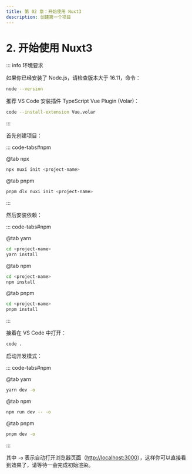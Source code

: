 ```yaml
---
title: 第 02 章：开始使用 Nuxt3
description: 创建第一个项目
---
```


# 2. 开始使用 Nuxt3

::: info 环境要求

如果你已经安装了 Node.js，请检查版本大于 16.11，命令：

```bash
node --version
```

推荐 VS Code 安装插件 TypeScript Vue Plugin (Volar)：

```bash
code --install-extension Vue.volar
```

:::

首先创建项目：

::: code-tabs#npm

@tab npx

```bash
npx nuxi init <project-name>
```

@tab pnpm

```bash
pnpm dlx nuxi init <project-name>
```

:::

然后安装依赖：

::: code-tabs#npm

@tab yarn

```bash
cd <project-name>
yarn install
```

@tab npm

```bash
cd <project-name>
npm install
```

@tab pnpm

```bash
cd <project-name>
pnpm install
```

:::

接着在 VS Code 中打开：

```bash
code .
```

启动开发模式：

::: code-tabs#npm

@tab yarn

```bash
yarn dev -o
```

@tab npm

```bash
npm run dev -- -o
```

@tab pnpm

```bash
pnpm dev -o
```

:::

其中 `-o` 表示自动打开浏览器页面（<http://localhost:3000>），这样你可以直接看到效果了，请等待一会完成初始渲染。
